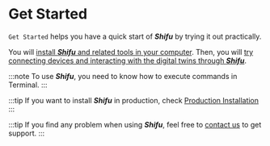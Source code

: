 # Get Started

`Get Started` helps you have a quick start of ***Shifu*** by trying it out practically.

You will [install ***Shifu*** and related tools in your computer](docs\tutorials\demo-install.md). Then, you will [try connecting devices and interacting with the digital twins through ***Shifu***](docs\tutorials\demo-try.md).

:::note
To use ***Shifu***, you need to know how to execute commands in Terminal.
:::

:::tip
If you want to install ***Shifu*** in production, check [Production Installation](docs\guides\install\install-shifu-prod.md)
:::

:::tip
If you find any problem when using ***Shifu***, feel free to [contact us](docs\community\join.md) to get support.
:::
